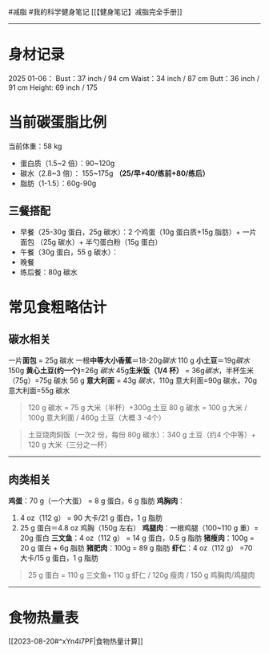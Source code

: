 #减脂 #我的科学健身笔记
[[【健身笔记】减脂完全手册]]

---
# 身材记录
2025 01-06：
	Bust：37 inch / 94 cm
	Waist：34 inch / 87 cm
	Butt：36 inch / 91 cm
	Height: 69 inch / 175

# 当前碳蛋脂比例
当前体重：58 kg
- 蛋白质（1.5~2 倍）：90~120g 
- 碳水（2.8~3 倍）： 155~175g **（25/早+40/练前+80/练后）**
- 脂肪（1-1.5）：60g-90g
## 三餐搭配
- 早餐（25-30g 蛋白，25g 碳水）：2 个鸡蛋（10g 蛋白质+15g 脂肪）+ 一片面包 （25g 碳水）+ 半勺蛋白粉（15g 蛋白）
- 午餐（30g 蛋白，55 g 碳水）：
- 晚餐
- 练后餐：80g 碳水
# 常见食粗略估计
## 碳水相关
一片**面包** = 25g 碳水
一根**中等大小香蕉**＝18-20g*碳水*
110 g **小土豆**＝19g*碳水*
150g **黄心土豆(约一个)**=26g *碳水*
45g**生米饭（1/4 杯）** = 36g*碳水*，半杯生米（75g）=75g 碳水
56 g **意大利面** = 43g *碳水*，110g 意大利面=90g 碳水，70g 意大利面=55g 碳水

> 120 g 碳水 = 75 g 大米（半杯）+300g 土豆 
> 80 g 碳水 = 100 g 大米 / 100g 意大利面 / 460g 土豆（大概 3 -4个）

>土豆烧肉焖饭（一次2 份，每份 80g 碳水）：340 g 土豆（约4 个中等）+ 120 g 大米（三分之一杯）

---
## 肉类相关
**鸡蛋**：70 g（一个大蛋） = 8 g 蛋白，6 g 脂肪
**鸡胸肉**：
1. 4 oz（112 g） = 90 大卡/21 g 蛋白，1 g 脂肪
2. 25 g 蛋白＝4.8 oz 鸡胸（150g 左右）
**鸡腿肉**：一根鸡腿（100~110 g 重）= 20g 蛋白
**三文鱼**：4 oz（112 g） = 14 g 蛋白，0.5 g 脂肪
**猪瘦肉**：100g = 20 g 蛋白 + 6g 脂肪
**猪肥肉**：100g = 89 g 脂肪
**虾仁**：4 oz（112 g） =70 大卡/15 g 蛋白，1 g 脂肪

>25 g 蛋白 = 110 g 三文鱼+ 110 g 虾仁 / 120g 瘦肉 / 150 g 鸡胸肉/鸡腿肉

---
# 食物热量表
[[2023-08-20#^xYn4i7PF|食物热量计算]]
